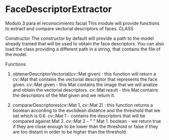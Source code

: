 # FaceDescriptorExtractor
Modulo 3 para el reconocimiento facial
This module will provide functions to extract and compare vectorial descriptors of faces.
CLASS

Constructor
  The constructor by default will provide a path to the model already trained that will be used to obtain the face descriptors.
  You can also load the class providing a different path in a string, that contains the file of the model.
  
Functions
  1. obtenerDescriptorVectorial(cv::Mat given) : this function will return a cv::Mat that contains the vectorial descriptor that
  represents the face given.
        cv::Mat given - this Mat contains the image that we will analize and obtain the vectorial descriptors.
        cv::Mat result - this Mat contains the descriptors of the Mat given and we return it.
        
  2. compararDescriptores(cv::Mat 1, cv::Mat 2) : this function returns a boolean according to the euclidean distance and the
  threshold that we set which is 0.6.
        cv::Mat 1 - contains the descriptors that will be compared against Mat 2.
        cv::Mat 2 - "                                                     " Mat 1.
        boolean - we return true if they are close enough to be lower than the threshold or false if they are too distant in 
        order to be higher than the threshold.
